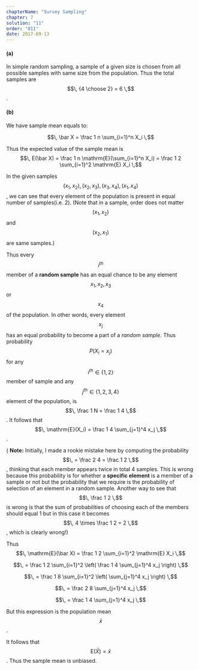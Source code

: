 ```yaml
---
chapterName: "Survey Sampling"
chapter: 7
solution: "11"
order: "011"
date: 2017-09-13
---
```


#### (a) ####

In simple random sampling, a sample of a given size is chosen from all possible samples with same size from the population. Thus the total samples are $$\, {4 \choose 2} = 6 \,$$.
 
#### (b) ####

We have sample mean equals to:

$$\, \bar X = \frac 1 n \sum_{i=1}^n X_i \,$$

Thus the expected value of the sample mean is $$\, E(\bar X) = \frac 1 n \mathrm{E}(\sum_{i=1}^n X_i) = \frac 1 2 \sum_{i=1}^2 \mathrm{E} X_i \,$$

In the given samples $$\, (x_1, x_2), (x_2, x_3), (x_3, x_4), (x_1, x_4) \,$$, we can see that every element of the population is present in equal number of samples(i.e. 2). (Note that in a sample, order does not matter $$\, (x_1, x_2) \,$$ and $$\, (x_2, x_1) \,$$ are same samples.)

Thus every $$\, i^{th} \,$$ member of a **random sample** has an equal chance to be any element $$\, x_1, x_2, x_3 \,$$ or $$\, x_4 \,$$ of the population. In other words, every element $$\, x_j \,$$ has an equal probability to become a part of a *random sample*. Thus probability $$\, P(X_i = x_j) \,$$ for any $$\, i^{th} \in \{1,2\} \,$$ member of sample and any $$\, j^{th} \in \{1,2,3,4\} \,$$ element of the population, is $$\, \frac 1 N = \frac 1 4 \,$$. It follows that $$\, \mathrm{E}(X_i) = \frac 1 4 \sum_{j=1}^4 x_j \,$$.

( **Note:** Initially, I made a rookie mistake here by computing the probability $$\, = \frac 2 4 = \frac 1 2 \,$$, thinking that each member appears twice in total 4 samples. This is wrong because this probability is for whether a **specific element** is a member of a sample or not but the probability that we require is the probability of selection of an element in a random sample. Another way to see that $$\, \frac 1 2 \,$$ is wrong is that the sum of probabilities of choosing each of the members should equal 1 but in this case it becomes $$\, 4 \times \frac 1 2 = 2 \,$$, which is clearly wrong!)

Thus $$\, \mathrm{E}(\bar X) =  \frac 1 2 \sum_{i=1}^2 \mathrm{E} X_i \,$$

$$\, = \frac 1 2 \sum_{i=1}^2 \left( \frac 1 4 \sum_{j=1}^4 x_j \right) \,$$
 
$$\, = \frac 1 8 \sum_{i=1}^2 \left( \sum_{j=1}^4 x_j \right) \,$$

$$\, = \frac 2 8 \sum_{j=1}^4 x_j \,$$

$$\, = \frac 1 4 \sum_{j=1}^4 x_j \,$$

But this expression is the population mean $$\, \bar x \,$$.

It follows that $$\, \mathrm{E}(\bar X) = \bar x \,$$. Thus the sample mean is unbiased.

